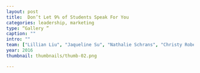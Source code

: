 ```yaml
---
layout: post
title:  Don’t Let 9% of Students Speak For You
categories: leadership, marketing
type: “Gallery ”
caption: ""
intro: ""
team: ["Lillian Liu", "Jaqueline Su", "Nathalie Schrans", "Christy Robertson"]
year: 2016
thumbnail: thumbnails/thumb-02.png

---
```

